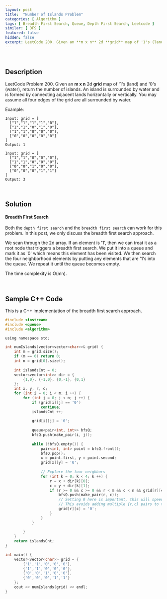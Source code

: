 ```yaml
---
layout: post
title:  "Number of Islands Problem"
categories: [ Algorithm ]
tags: [ Breadth First Search, Queue, Depth First Search, Leetcode ]
similar: [ DFS ]
featured: false
hidden: false
excerpt: LeetCode 200. Given an **m x n** 2d **grid** map of '1's (land) and '0's (water), return the number of islands.
---
```


<br />

## Description

LeetCode Problem 200. Given an **m x n** 2d **grid** map of '1's (land) and '0's (water), return the number of islands. An island is surrounded by water and is formed by connecting adjacent lands horizontally or vertically. You may assume all four edges of the grid are all surrounded by water.

Example: 
```
Input: grid = [
  ["1","1","1","1","0"],
  ["1","1","0","1","0"],
  ["1","1","0","0","0"],
  ["0","0","0","0","0"]
]
Output: 1

Input: grid = [
  ["1","1","0","0","0"],
  ["1","1","0","0","0"],
  ["0","0","1","0","0"],
  ["0","0","0","1","1"]
]
Output: 3
```

<br />

## Solution

#### Breadth First Search

Both the `depth first search` and the `breadth first search` can work for this problem. In this post, we only discuss the breadth first search approach.

We scan through the 2d array. If an element is '1', then we can treat it as a root node that triggers a breadth first search. We put it into a queue and mark it as '0' which means this element has been visited. We then search the four neighborhood elements by putting any elements that are '1's into the queue. We repeat it until the queue becomes empty. 

The time complexity is O(mn).

<br />

## Sample C++ Code


This is a C++ implementation of the breadth first search approach.

```c
#include <iostream>
#include <queue>
#include <algorithm>

using namespace std;

int numIslands(vector<vector<char>>& grid) {
    int m = grid.size();
    if (m == 0) return 0;
    int n = grid[0].size();
    
    int islandsCnt = 0;
    vector<vector<int>> dir = {
        {1,0}, {-1,0}, {0,-1}, {0,1}
    };
    int x, y, r, c;
    for (int i = 0; i < m; i ++) {
        for (int j = 0; j < n; j ++) {
            if (grid[i][j] == '0')
                continue;
            islandsCnt ++;
            
            grid[i][j] = '0';
            
            queue<pair<int, int>> bfsQ;
            bfsQ.push(make_pair(i, j));
            
            while (!bfsQ.empty()) {
                pair<int, int> point = bfsQ.front();
                bfsQ.pop();
                x = point.first, y = point.second;
                grid[x][y] = '0';
                
                // Explore the four neighbors
                for (int k = 0; k < 4; k ++) {
                    r = x + dir[k][0];
                    c = y + dir[k][1];
                    if (r >= 0 && c >= 0 && r < m && c < n && grid[r][c] == '1') {
                        bfsQ.push(make_pair(r, c));
                        // Setting 0 here is important, this will speed up the search
                        // This avoids adding multiple {r,c} pairs to the queue
                        grid[r][c] = '0'; 
                    }
                }
            }
                
        }
    }
    return islandsCnt;
}

int main() {
    vector<vector<char>> grid = {
        {'1','1','0','0','0'},
        {'1','1','0','0','0'},
        {'0','0','1','0','0'},
        {'0','0','0','1','1'}
    };
    cout << numIslands(grid) << endl;
}
```
